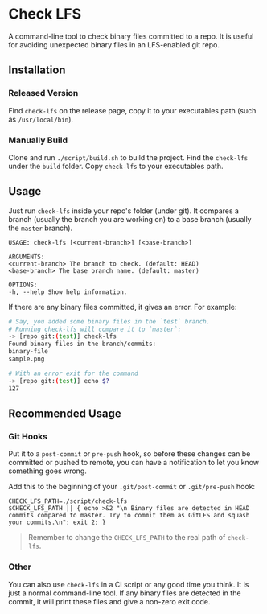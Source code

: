 # Check LFS

A command-line tool to check binary files committed to a repo. It is useful for avoiding unexpected binary files in an LFS-enabled git repo.

## Installation

### Released Version

Find `check-lfs` on the release page, copy it to your executables path (such as `/usr/local/bin`).

### Manually Build

Clone and run `./script/build.sh` to build the project. Find the `check-lfs` under the `build` folder. Copy `check-lfs` to your executables path.

## Usage

Just run `check-lfs` inside your repo's folder (under git). It compares a branch (usually the branch you are working on) to a base branch (usually the `master` branch). 

```
USAGE: check-lfs [<current-branch>] [<base-branch>]

ARGUMENTS:
<current-branch> The branch to check. (default: HEAD)
<base-branch> The base branch name. (default: master)

OPTIONS:
-h, --help Show help information.
```

If there are any binary files committed, it gives an error. For example:

```sh
# Say, you added some binary files in the `test` branch. 
# Running check-lfs will compare it to `master`:
-> [repo git:(test)] check-lfs
Found binary files in the branch/commits:
binary-file
sample.png

# With an error exit for the command
-> [repo git:(test)] echo $?
127 
```

## Recommended Usage

### Git Hooks

Put it to a `post-commit` or `pre-push` hook, so before these changes can be committed or pushed to remote, you can 
have a notification to let you know something goes wrong.

Add this to the beginning of your `.git/post-commit` or `.git/pre-push` hook:

```
CHECK_LFS_PATH=./script/check-lfs
$CHECK_LFS_PATH || { echo >&2 "\n Binary files are detected in HEAD commits compared to master. Try to commit them as GitLFS and squash your commits.\n"; exit 2; }
```

> Remember to change the `CHECK_LFS_PATH` to the real path of `check-lfs`.

### Other

You can also use `check-lfs` in a CI script or any good time you think. It is just a normal command-line tool. If any 
binary files are detected in the commit, it will print these files and give a non-zero exit code.